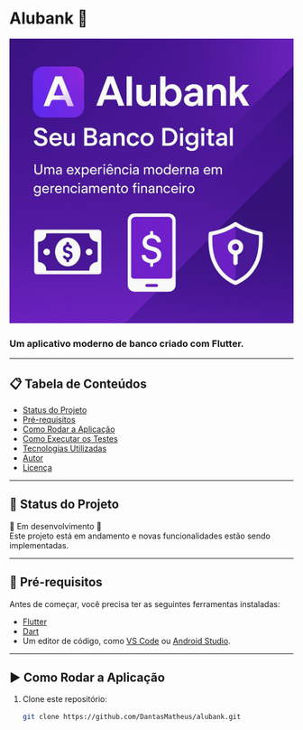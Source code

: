 # Alubank 🚀  
<img src="banner.png" alt="Alubank Banner" />

### Um aplicativo moderno de banco criado com Flutter.

---

## 📋 Tabela de Conteúdos  
- [Status do Projeto](#-status-do-projeto)  
- [Pré-requisitos](#-pré-requisitos)  
- [Como Rodar a Aplicação](#-como-rodar-a-aplicação)  
- [Como Executar os Testes](#-como-executar-os-testes)  
- [Tecnologias Utilizadas](#-tecnologias-utilizadas)  
- [Autor](#-autor)  
- [Licença](#-licença)  

---

## 📌 Status do Projeto  
🚧 Em desenvolvimento 🚧  
Este projeto está em andamento e novas funcionalidades estão sendo implementadas.  

---

## 🔧 Pré-requisitos  
Antes de começar, você precisa ter as seguintes ferramentas instaladas:  
- [Flutter](https://docs.flutter.dev/get-started/install)  
- [Dart](https://dart.dev/get-dart)  
- Um editor de código, como [VS Code](https://code.visualstudio.com/) ou [Android Studio](https://developer.android.com/studio).  

---

## ▶️ Como Rodar a Aplicação  
1. Clone este repositório:  
   ```bash
   git clone https://github.com/DantasMatheus/alubank.git
